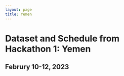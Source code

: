 ```yaml
---
layout: page
title: Yemen
---
```


# Dataset and Schedule from Hackathon 1: Yemen
## Februry 10-12, 2023 
